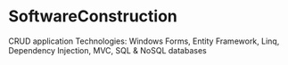 # SoftwareConstruction
CRUD application
Technologies: Windows Forms, Entity Framework, Linq, Dependency Injection, MVC, SQL & NoSQL databases
